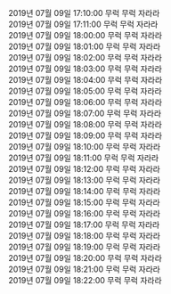 2019년 07월 09일 17:10:00 무럭 무럭 자라라<br/> 
2019년 07월 09일 17:11:00 무럭 무럭 자라라<br/> 
2019년 07월 09일 18:00:00 무럭 무럭 자라라<br/> 
2019년 07월 09일 18:01:00 무럭 무럭 자라라<br/> 
2019년 07월 09일 18:02:00 무럭 무럭 자라라<br/> 
2019년 07월 09일 18:03:00 무럭 무럭 자라라<br/> 
2019년 07월 09일 18:04:00 무럭 무럭 자라라<br/> 
2019년 07월 09일 18:05:00 무럭 무럭 자라라<br/> 
2019년 07월 09일 18:06:00 무럭 무럭 자라라<br/> 
2019년 07월 09일 18:07:00 무럭 무럭 자라라<br/> 
2019년 07월 09일 18:08:00 무럭 무럭 자라라<br/> 
2019년 07월 09일 18:09:00 무럭 무럭 자라라<br/> 
2019년 07월 09일 18:10:00 무럭 무럭 자라라<br/> 
2019년 07월 09일 18:11:00 무럭 무럭 자라라<br/> 
2019년 07월 09일 18:12:00 무럭 무럭 자라라<br/> 
2019년 07월 09일 18:13:00 무럭 무럭 자라라<br/> 
2019년 07월 09일 18:14:00 무럭 무럭 자라라<br/> 
2019년 07월 09일 18:15:00 무럭 무럭 자라라<br/> 
2019년 07월 09일 18:16:00 무럭 무럭 자라라<br/> 
2019년 07월 09일 18:17:00 무럭 무럭 자라라<br/> 
2019년 07월 09일 18:18:00 무럭 무럭 자라라<br/> 
2019년 07월 09일 18:19:00 무럭 무럭 자라라<br/> 
2019년 07월 09일 18:20:00 무럭 무럭 자라라<br/> 
2019년 07월 09일 18:21:00 무럭 무럭 자라라<br/> 
2019년 07월 09일 18:22:00 무럭 무럭 자라라<br/> 
